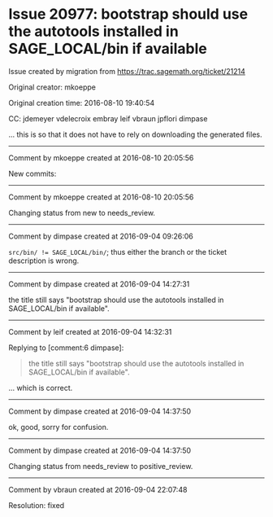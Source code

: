 # Issue 20977: bootstrap should use the autotools installed in SAGE_LOCAL/bin if available

Issue created by migration from https://trac.sagemath.org/ticket/21214

Original creator: mkoeppe

Original creation time: 2016-08-10 19:40:54

CC:  jdemeyer vdelecroix embray leif vbraun jpflori dimpase

... this is so that it does not have to rely on downloading the generated files.


---

Comment by mkoeppe created at 2016-08-10 20:05:56

New commits:


---

Comment by mkoeppe created at 2016-08-10 20:05:56

Changing status from new to needs_review.


---

Comment by dimpase created at 2016-09-04 09:26:06

`src/bin/ != SAGE_LOCAL/bin/`; thus either the branch or the ticket description is wrong.


---

Comment by dimpase created at 2016-09-04 14:27:31

the title still says "bootstrap should use the autotools installed in SAGE_LOCAL/bin if available".


---

Comment by leif created at 2016-09-04 14:32:31

Replying to [comment:6 dimpase]:
> the title still says "bootstrap should use the autotools installed in SAGE_LOCAL/bin if available".

... which is correct.


---

Comment by dimpase created at 2016-09-04 14:37:50

ok, good, sorry for confusion.


---

Comment by dimpase created at 2016-09-04 14:37:50

Changing status from needs_review to positive_review.


---

Comment by vbraun created at 2016-09-04 22:07:48

Resolution: fixed
